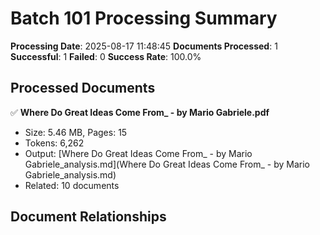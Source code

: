 # Batch 101 Processing Summary

**Processing Date**: 2025-08-17 11:48:45
**Documents Processed**: 1
**Successful**: 1
**Failed**: 0
**Success Rate**: 100.0%

## Processed Documents

✅ **Where Do Great Ideas Come From_ - by Mario Gabriele.pdf**
   - Size: 5.46 MB, Pages: 15
   - Tokens: 6,262
   - Output: [Where Do Great Ideas Come From_ - by Mario Gabriele_analysis.md](Where Do Great Ideas Come From_ - by Mario Gabriele_analysis.md)
   - Related: 10 documents

## Document Relationships
